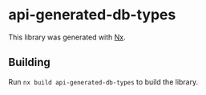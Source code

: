 # api-generated-db-types

This library was generated with [Nx](https://nx.dev).

## Building

Run `nx build api-generated-db-types` to build the library.
